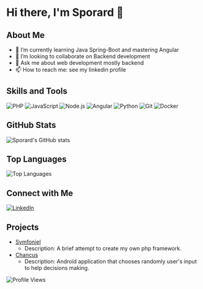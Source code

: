 # Hi there, I'm Sporard 👋

## About Me

- 🌱 I’m currently learning Java Spring-Boot and mastering Angular
- 👯 I’m looking to collaborate on Backend development
- 💬 Ask me about web development mostly backend
- 📫 How to reach me: see my linkedin profile

## Skills and Tools

![PHP](https://img.shields.io/badge/PHP)
![JavaScript](https://img.shields.io/badge/JavaScript-ES6+-yellow)
![Node.js](https://img.shields.io/badge/Node.js-339933?logo=node.js&logoColor=white)
![Angular](https://img.shields.io/badge/AngularJS-Angular-61DAFB?logo=angular&logoColor=white)
![Python](https://img.shields.io/badge/Python-3776AB?logo=python&logoColor=white)
![Git](https://img.shields.io/badge/Git-F05032?logo=git&logoColor=white)
![Docker](https://img.shields.io/badge/Docker-2496ED?logo=docker&logoColor=white)

## GitHub Stats

![Sporard's GitHub stats](https://github-readme-stats.vercel.app/api?username=Sporard&show_icons=true&theme=radical)

## Top Languages

![Top Languages](https://github-readme-stats.vercel.app/api/top-langs/?username=Sporard&layout=compact&theme=radical)

## Connect with Me

[![LinkedIn](https://img.shields.io/badge/LinkedIn-0077B5?logo=linkedin&logoColor=white)](https://linkedin.com/in/pierre-sabard)


## Projects

- [Symfoniel]([https://github.com/Sporard/Project1](https://github.com/Sporard/symfoniel))
  - Description: A brief attempt to create my own php framework.
- [Chancus]([https://github.com/Sporard/Project2](https://github.com/Sporard/Chancus))
  - Description: Androïd application that chooses randomly user's input to help decisions making.

![Profile Views](https://komarev.com/ghpvc/?username=Sporard&color=brightgreen)
